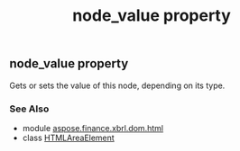 ﻿---
title: node_value property
second_title: Aspose.Finance for Python via .NET API References
description: 
type: docs
weight: 360
url: /python-net/aspose.finance.xbrl.dom.html/htmlareaelement/node_value/
is_root: false
---

## node_value property


Gets or sets the value of this node, depending on its type.

### See Also
* module [aspose.finance.xbrl.dom.html](../../)
* class [HTMLAreaElement](/finance/python-net/aspose.finance.xbrl.dom.html/htmlareaelement)
